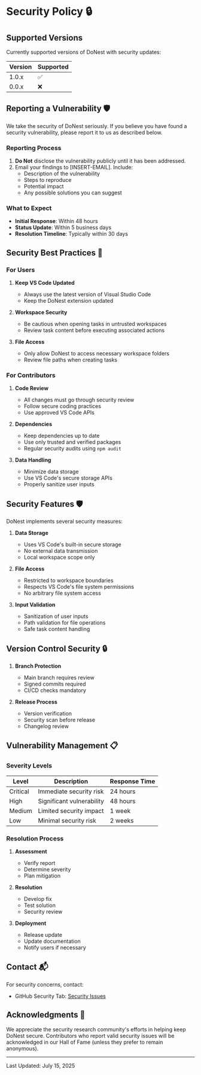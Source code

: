 # Security Policy 🔒

## Supported Versions

Currently supported versions of DoNest with security updates:

| Version | Supported          |
| ------- | ------------------ |
| 1.0.x   | :white_check_mark: |
| 0.0.x   | :x:                |

## Reporting a Vulnerability 🛡️

We take the security of DoNest seriously. If you believe you have found a security vulnerability, please report it to us as described below.

### Reporting Process

1. **Do Not** disclose the vulnerability publicly until it has been addressed.
2. Email your findings to [INSERT-EMAIL]. Include:
   - Description of the vulnerability
   - Steps to reproduce
   - Potential impact
   - Any possible solutions you can suggest

### What to Expect

- **Initial Response**: Within 48 hours
- **Status Update**: Within 5 business days
- **Resolution Timeline**: Typically within 30 days

## Security Best Practices 🔐

### For Users

1. **Keep VS Code Updated**

   - Always use the latest version of Visual Studio Code
   - Keep the DoNest extension updated

2. **Workspace Security**

   - Be cautious when opening tasks in untrusted workspaces
   - Review task content before executing associated actions

3. **File Access**
   - Only allow DoNest to access necessary workspace folders
   - Review file paths when creating tasks

### For Contributors

1. **Code Review**

   - All changes must go through security review
   - Follow secure coding practices
   - Use approved VS Code APIs

2. **Dependencies**

   - Keep dependencies up to date
   - Use only trusted and verified packages
   - Regular security audits using `npm audit`

3. **Data Handling**
   - Minimize data storage
   - Use VS Code's secure storage APIs
   - Properly sanitize user inputs

## Security Features 🛡️

DoNest implements several security measures:

1. **Data Storage**

   - Uses VS Code's built-in secure storage
   - No external data transmission
   - Local workspace scope only

2. **File Access**

   - Restricted to workspace boundaries
   - Respects VS Code's file system permissions
   - No arbitrary file system access

3. **Input Validation**
   - Sanitization of user inputs
   - Path validation for file operations
   - Safe task content handling

## Version Control Security 🔒

1. **Branch Protection**

   - Main branch requires review
   - Signed commits required
   - CI/CD checks mandatory

2. **Release Process**
   - Version verification
   - Security scan before release
   - Changelog review

## Vulnerability Management 📋

### Severity Levels

| Level    | Description               | Response Time |
| -------- | ------------------------- | ------------- |
| Critical | Immediate security risk   | 24 hours      |
| High     | Significant vulnerability | 48 hours      |
| Medium   | Limited security impact   | 1 week        |
| Low      | Minimal security risk     | 2 weeks       |

### Resolution Process

1. **Assessment**

   - Verify report
   - Determine severity
   - Plan mitigation

2. **Resolution**

   - Develop fix
   - Test solution
   - Security review

3. **Deployment**
   - Release update
   - Update documentation
   - Notify users if necessary

## Contact 📬

For security concerns, contact:

- GitHub Security Tab: [Security Issues](https://github.com/oussamabenalisst/DoNest/security)

## Acknowledgments 🙏

We appreciate the security research community's efforts in helping keep DoNest secure. Contributors who report valid security issues will be acknowledged in our Hall of Fame (unless they prefer to remain anonymous).

---

Last Updated: July 15, 2025
